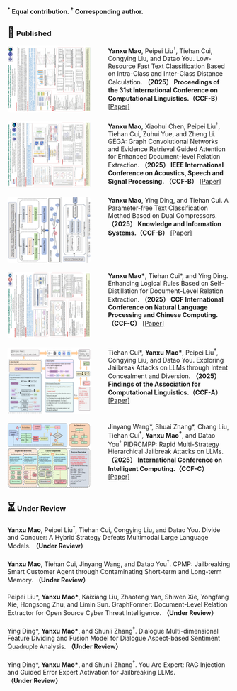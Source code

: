 <strong><p><sup>*</sup> Equal contribution. <sup>†</sup> Corresponding author.</p></strong>

<h3><span style="font-size:1.5em;">🏅</span> <strong>Published</strong></h3>

<!-- 第一个论文条目 -->
<div style="display: flex; align-items: flex-start; margin-bottom: 20px;">
  <img src="images/paper1.jpg" alt="YanxuMao2025-COLING" style="width: 250px; height: 150px; margin-right: 40px; border-radius: 5px;" />
  <div>
    <strong>Yanxu Mao</strong>, Peipei Liu<sup>†</sup>, Tiehan Cui, Congying Liu, and Datao You.  
    Low-Resource Fast Text Classification Based on Intra-Class and Inter-Class Distance Calculation.  
    <strong>（2025） Proceedings of the 31st International Conference on Computational Linguistics.（CCF-B）</strong>
    <a href="https://aclanthology.org/2025.coling-main.70/" target="_blank">[Paper]</a>
  </div>
</div>

<!-- 第二个论文条目 -->
<div style="display: flex; align-items: flex-start; margin-bottom: 20px;">
  <img src="images/paper2.jpg" alt="YanxuMao2025-ICASSP" style="width: 200px; height: 150px; margin-right: 40px; border-radius: 5px;" />
  <div>
    <strong>Yanxu Mao</strong>, Xiaohui Chen, Peipei Liu<sup>†</sup>, Tiehan Cui, Zuhui Yue, and Zheng Li.  
    GEGA: Graph Convolutional Networks and Evidence Retrieval Guided Attention for Enhanced Document-level Relation Extraction.  
    <strong>（2025） IEEE International Conference on Acoustics, Speech and Signal Processing. （CCF-B）</strong>
    <a href="https://ieeexplore.ieee.org/document/10889649" target="_blank">[Paper]</a>
  </div>
</div>

<!-- 第三个论文条目 -->
<div style="display: flex; align-items: flex-start; margin-bottom: 20px;">
  <img src="images/paper3.jpg" alt="YanxuMao2025-KAIS" style="width: 200px; height: 150px; margin-right: 40px; border-radius: 5px;" />
  <div>
    <strong>Yanxu Mao</strong>, Ying Ding, and Tiehan Cui.  
    A Parameter-free Text Classification Method Based on Dual Compressors.  
    <strong>（2025） Knowledge and Information Systems.（CCF-B）</strong>
    <a href="https://link.springer.com/article/10.1007/s10115-024-02335-9" target="_blank">[Paper]</a>
  </div>
</div>

<!-- 第四个论文条目 -->
<div style="display: flex; align-items: flex-start; margin-bottom: 20px;">
  <img src="images/paper4.jpg" alt="YanxuMao2025-NLPCC" style="width: 200px; height: 150px; margin-right: 40px; border-radius: 5px;" />
  <div>
    <strong>Yanxu Mao*</strong>, Tiehan Cui*, and Ying Ding.  
    Enhancing Logical Rules Based on Self-Distillation for Document-Level Relation Extraction.  
    <strong>（2025） CCF International Conference on Natural Language Processing and Chinese Computing.（CCF-C）</strong>
    <a href="https://link.springer.com/chapter/10.1007/978-981-97-9431-7_31" target="_blank">[Paper]</a>
  </div>
</div>

<!-- 第五个论文条目 -->
<div style="display: flex; align-items: flex-start; margin-bottom: 20px;">
  <img src="images/paper5.jpg" alt="YanxuMao2025-FACL" style="width: 200px; height: 150px; margin-right: 40px; border-radius: 5px;" />
  <div>
    Tiehan Cui*, <strong>Yanxu Mao*</strong>, Peipei Liu<sup>†</sup>, Congying Liu, and Datao You.  
    Exploring Jailbreak Attacks on LLMs through Intent Concealment and Diversion.  
    <strong>（2025） Findings of the Association for Computational Linguistics.（CCF-A）</strong>
    <a href="https://arxiv.org/pdf/2505.14316" target="_blank">[Paper]</a>
  </div>
</div>

<!-- 第六个论文条目 -->
<div style="display: flex; align-items: flex-start; margin-bottom: 20px;">
  <img src="images/paper6.jpg" alt="YanxuMao2025-ICIC" style="width: 200px; height: 150px; margin-right: 40px; border-radius: 5px;" />
  <div>
    Jinyang Wang*, Shuai Zhang*, Chang Liu, Tiehan Cui<sup>†</sup>, <strong>Yanxu Mao<sup>†</sup></strong>, and Datao You<sup>†</sup>  
    PIDRCMPP: Rapid Multi-Strategy Hierarchical Jailbreak Attacks on LLMs.  
    <strong>（2025） International Conference on Intelligent Computing.（CCF-C）</strong>
    <a href="#" target="_blank">[Paper]</a>
  </div>
</div>

<h3><span style="font-size:1.5em;">⏳</span> <strong>Under Review</strong></h3>

<!-- 第七个论文条目 -->
<div style="display: flex; align-items: flex-start; margin-bottom: 20px;">
  <!-- <img src="images/paper7.jpg" alt="YanxuMao2025-DivideAndConquer" style="width: 150px; height: auto; margin-right: 20px; border-radius: 5px;" /> -->
  <div>
    <strong>Yanxu Mao</strong>, Peipei Liu<sup>†</sup>, Tiehan Cui, Congying Liu, and Datao You.  
    Divide and Conquer: A Hybrid Strategy Defeats Multimodal Large Language Models.  
    <strong>（Under Review）</strong>
  </div>
</div>

<!-- 第八个论文条目 -->
<div style="display: flex; align-items: flex-start; margin-bottom: 20px;">
  <!-- <img src="images/paper8.jpg" alt="YanxuMao2025-CPMP" style="width: 150px; height: auto; margin-right: 20px; border-radius: 5px;" /> -->
  <div>
    <strong>Yanxu Mao</strong>, Tiehan Cui, Jinyang Wang, and Datao You<sup>†</sup>.  
    CPMP: Jailbreaking Smart Customer Agent through Contaminating Short-term and Long-term Memory.  
    <strong>（Under Review）</strong>
  </div>
</div>

<!-- 第九个论文条目 -->
<div style="display: flex; align-items: flex-start; margin-bottom: 20px;">
  <!-- <img src="images/paper9.jpg" alt="YanxuMao2025-GraphFormer" style="width: 150px; height: auto; margin-right: 20px; border-radius: 5px;" /> -->
  <div>
    Peipei Liu*, <strong>Yanxu Mao*</strong>, Kaixiang Liu, Zhaoteng Yan, Shiwen Xie, Yongfang Xie, Hongsong Zhu, and Limin Sun.  
    GraphFormer: Document-Level Relation Extractor for Open Source Cyber Threat Intelligence.  
    <strong>（Under Review）</strong>
  </div>
</div>

<!-- 第十个论文条目 -->
<div style="display: flex; align-items: flex-start; margin-bottom: 20px;">
  <!-- <img src="images/paper10.jpg" alt="YanxuMao2025-DialogueSentiment" style="width: 150px; height: auto; margin-right: 20px; border-radius: 5px;" /> -->
  <div>
    Ying Ding*, <strong>Yanxu Mao*</strong>, and Shunli Zhang<sup>†</sup>.  
    Dialogue Multi-dimensional Feature Dividing and Fusion Model for Dialogue Aspect-based Sentiment Quadruple Analysis.  
    <strong>（Under Review）</strong>
  </div>
</div>

<!-- 第十一个论文条目 -->
<div style="display: flex; align-items: flex-start; margin-bottom: 20px;">
  <!-- <img src="images/paper11.jpg" alt="YanxuMao2025-YouAreExpert" style="width: 150px; height: auto; margin-right: 20px; border-radius: 5px;" /> -->
  <div>
    Ying Ding*, <strong>Yanxu Mao*</strong>, and Shunli Zhang<sup>†</sup>.  
    You Are Expert: RAG Injection and Guided Error Expert Activation for Jailbreaking LLMs.  
    <strong>（Under Review）</strong>
  </div>
</div>
